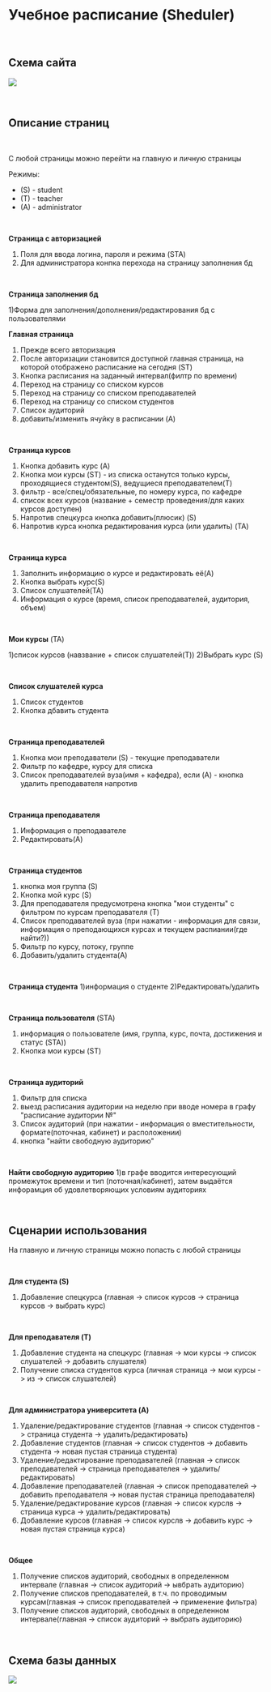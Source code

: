 # Учебное расписание (Sheduler)

<br/>

## Схема сайта
![](pic/scheme.png)

<br/>

## Описание страниц

<br/>

С любой страницы можно перейти на главную и личную страницы

Режимы:

* (S) - student
* (T) - teacher
* (A) - administrator

<br/>

**Страница с авторизацией**
1) Поля для ввода логина, пароля и режима (STA)
2) Для администратора конпка перехода на страницу заполнения бд

<br/>

**Страница заполнения бд**

1)Форма для заполнения/дополнения/редактирования бд с пользователями
<br/>

**Главная страница**
1) Прежде всего авторизация
2) После авторизации становится доступной главная страница, на которой отображено расписание на сегодня (ST)
3) Кнопка расписания на заданный интервал(филтр по времени)
4) Переход на страницу со списком курсов
5) Переход на страницу со списком преподавателей
6) Переход на страницу со списком студентов
7) Список аудиторий
9) добавить/изменить ячуйку в расписании (A)

<br/>

**Страница курсов**
1) Кнопка добавить курс (A)
2) Кнопка мои курсы (ST) - из списка останутся только курсы, проходящиеся студентом(S), ведущиеся преподавателем(T)
3) фильтр - все/спец/обязательные, по номеру курса, по кафедре
4) список всех курсов (название + семестр проведения/для каких курсов доступен) 
6) Напротив спецкурса кнопка добавить(плюсик) (S)
7) Напротив курса кнопка редактирования курса (или удалить) (TA)

<br/>

**Страница курса**
1) Заполнить информацию о курсе и редактировать её(A)
2) Кнопка выбрать курс(S)
3) Список слушателей(TA)
4) Информация о курсе (время, список преподавателей, аудитория, объем)
<br/>

**Мои курсы** (TA)

1)список курсов (навзвание + список слушателей(T))
2)Выбрать курс (S)

<br/>

**Список слушателей курса**
1) Список студентов
2) Кнопка дбавить студента

<br/>

**Страница преподавателей**
1) Кнопка мои преподаватели (S) - текущие преподаватели
2) Фильтр по кафедре, курсу для списка
3) Список преподавателей вуза(имя + кафедра), если (A) - кнопка удалить преподавателя напротив

<br/>

**Страница преподавателя**
1) Информация о преподавателе
2) Редактировать(A)
   
<br/>

**Страница студентов**
1) кнопка моя группа (S)
2) Кнопка мой курс (S)
4) Для преподавателя предусмотрена кнопка "мои студенты" с фильтром по курсам преподавателя (T)
5) Список преподавателей вуза (при нажатии - информация для связи, информация о преподающихся курсах и текущем распиании(где найти?))
6) Фильтр по курсу, потоку, группе
8) Добавить/удалить студента(A)

<br/>

**Страница студента** 
1)информация о студенте
2)Редактировать/удалить

<br/>

**Страница пользователя** (STA)
1) информация о пользователе (имя, группа, курс, почта, достижения и статус (STA))
2) Кнопка мои курсы (ST)
   
<br/>

**Страница аудиторий**
1) Фильтр для списка
2) выезд расписания аудитории на неделю при вводе номера в графу "расписание аудитории №"
3) Список аудиторий (при нажатии - информация о вместительности, формате(поточная, кабинет) и расположении)
4) кнопка "найти свободную аудиторию"
   
<br/>

**Найти свободную аудиторию**
1)в графе вводится интересующий промежуток времени и тип (поточная/кабинет), затем выдаётся инфорамция об удовлетворяющих условиям аудиториях

<br/>

## Сценарии использования

На главную и личную страницы можно попасть с любой страницы

<br/>

**Для студента (S)**
1) Добавление спецкурса (главная -> список курсов -> страница курсов -> выбрать курс)
   
<br/>

**Для преподавателя (T)**
1) Добавление студента на спецкурс (главная -> мои курсы -> список слушателей -> добавить слушателя)
2) Получение списка студентов курса (личная страница -> мои курсы -> из -> список слушателей)
<br/>

**Для администратора университета (A)**
1) Удаление/редактирование студентов (главная -> список студентов -> страница студента -> удалить/редактировать)
2) Добавление студентов (главная -> список студентов -> добавить студента -> новая пустая страница студента)
3) Удаление/редактирование преподавателей (главная -> список преподавателей -> страница преподавателея -> удалить/редактировать)
4) Добавление преподавателей (главная -> список преподавателей -> добавить преподавателя -> новая пустая страница преподавателя)
5) Удаление/редактирование курсов (главная -> список курслв -> страница курса -> удалить/редактировать)
6) Добавление курсов (главная -> список курслв -> добавить курс -> новая пустая страница курса)

<br/>

**Общее**
1) Получение списков аудиторий, свободных в определенном интервале (главная -> список аудиторий -> ывбрать аудиторию)
2) Получение списков преподавателей, в т.ч. по проводимым курсам(главная -> список преподавателей -> применение фильтра)
3) Получение списков аудиторий, свободных в определенном интервале(главная -> список аудиторий -> выбрать аудиторию)

<br/>

## Схема базы данных
![](pic/data.png)

<br/>
